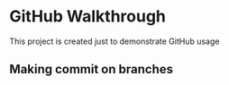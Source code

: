 # GitHub Walkthrough

This project is created just to demonstrate GitHub usage

## Making commit on branches

